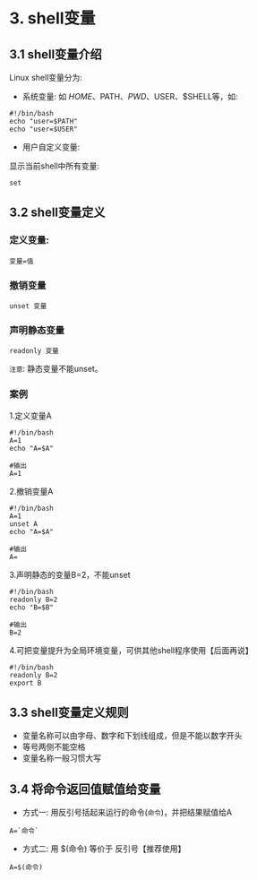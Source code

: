 # 3. shell变量

## 3.1 shell变量介绍

Linux shell变量分为:
* 系统变量: 如 $HOME、$PATH、$PWD、$USER、$SHELL等，如:
```shell script
#!/bin/bash
echo "user=$PATH"
echo "user=$USER"
```

* 用户自定义变量:

显示当前shell中所有变量:
```shell script
set
```

## 3.2 shell变量定义

### 定义变量:
```shell script
变量=值
```

### 撤销变量
```shell script
unset 变量
```

### 声明静态变量

```shell script
readonly 变量
```

`注意`: 静态变量不能unset。



### 案例

1.定义变量A
```shell script
#!/bin/bash
A=1
echo "A=$A"
```

```shell script
#输出
A=1
```

2.撤销变量A
```shell script
#!/bin/bash
A=1
unset A
echo "A=$A"
```

```shell script
#输出
A=
```

3.声明静态的变量B=2，不能unset
```shell script
#!/bin/bash
readonly B=2
echo "B=$B"
```

```shell script
#输出
B=2
```

4.可把变量提升为全局环境变量，可供其他shell程序使用【后面再说】
```shell script
#!/bin/bash
readonly B=2
export B
```


## 3.3 shell变量定义规则
* 变量名称可以由字母、数字和下划线组成，但是不能以数字开头
* 等号两侧不能空格
* 变量名称一般习惯大写

## 3.4 将命令返回值赋值给变量
* 方式一: 用反引号括起来运行的命令(`命令`)，并把结果赋值给A

```shell script
A=`命令`
```

* 方式二: 用 $(命令) 等价于 反引号【推荐使用】

```shell script
A=$(命令)
```